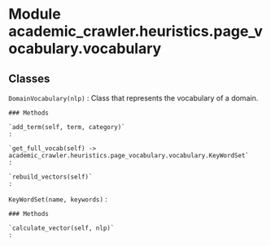 Module academic_crawler.heuristics.page_vocabulary.vocabulary
=============================================================

Classes
-------

`DomainVocabulary(nlp)`
:   Class that represents the vocabulary of a domain.

    ### Methods

    `add_term(self, term, category)`
    :

    `get_full_vocab(self) ‑> academic_crawler.heuristics.page_vocabulary.vocabulary.KeyWordSet`
    :

    `rebuild_vectors(self)`
    :

`KeyWordSet(name, keywords)`
:   

    ### Methods

    `calculate_vector(self, nlp)`
    :